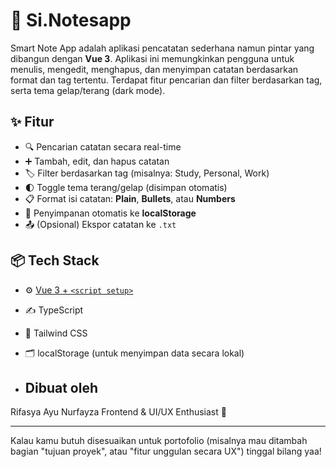 # 📝 Si.Notesapp

Smart Note App adalah aplikasi pencatatan sederhana namun pintar yang dibangun dengan **Vue 3**. Aplikasi ini memungkinkan pengguna untuk menulis, mengedit, menghapus, dan menyimpan catatan berdasarkan format dan tag tertentu. Terdapat fitur pencarian dan filter berdasarkan tag, serta tema gelap/terang (dark mode).

## ✨ Fitur

- 🔍 Pencarian catatan secara real-time
- ➕ Tambah, edit, dan hapus catatan
- 🏷️ Filter berdasarkan tag (misalnya: Study, Personal, Work)
- 🌓 Toggle tema terang/gelap (disimpan otomatis)
- 📋 Format isi catatan: **Plain**, **Bullets**, atau **Numbers**
- 💾 Penyimpanan otomatis ke **localStorage**
- 📤 (Opsional) Ekspor catatan ke `.txt`

## 📦 Tech Stack

- ⚙️ [Vue 3 + `<script setup>`](https://vuejs.org/)
- ✍️ TypeScript
- 🎨 Tailwind CSS
- 🗂️ localStorage (untuk menyimpan data secara lokal)

- ## Dibuat oleh
Rifasya Ayu Nurfayza
Frontend & UI/UX Enthusiast 🌸

---

Kalau kamu butuh disesuaikan untuk portofolio (misalnya mau ditambah bagian "tujuan proyek", atau "fitur unggulan secara UX") tinggal bilang yaa!
